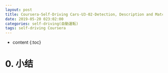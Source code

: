 ```yaml
---
layout: post
title: Coursera-Self-Driving Cars-U3-02-Detection, Description and Matching 检测,描述和匹配
date: 2019-05-20 023:02:00
categories: self-driving(自動運転)
tags: self-driving Coursera
---
```

* content
{:toc}

# 0. 小结
